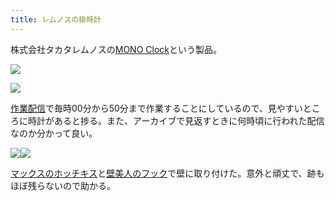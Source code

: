 ```yaml
---
title: レムノスの掛時計
---
```

株式会社タカタレムノスの[MONO Clock](https://www.amazon.co.jp/dp/B004UIT8BK)という製品。

![](https://lh4.googleusercontent.com/mHlX5cs9Ov8wk17FttaMECrQ8wT2TCSk06SyTYe-MCIfDkxqb5iHFNyPA0E21cqZMViVXZv_bZAg8ttkeV8IYlKuhWaeNNGUvneh_2-bJ_PxFkqfgbWBIaWBSDRRi1mc1HliZuZrNBAJXv6-2A)

![](https://lh4.googleusercontent.com/QQFuFz6pxMvDAwsjLTcF7cswaT3kfeglibEZE0beZkS4dhMovvW5iApAyuaQlsPlW4hPZ5NrkEgP9nSHV9VnmVRegW9sRzuHye7jVtrVwhGFCEFiEdg1cBI17s2kNFy2rKq9S2JgeCBNNtz3Lg)

[作業配信](https://www.youtube.com/channel/UC5s-KpSDGzxWPWNv94PnJHw)で毎時00分から50分まで作業することにしているので、見やすいところに時計があると捗る。また、アーカイブで見返すときに何時頃に行われた配信なのか分かって良い。

![](https://lh3.googleusercontent.com/At3KAx8iMbUw60i9SL_KeEGn3Xi7kyh8uyP4NARlaVX5kUikmSg4Ggac_NE77GsFxVOEJImMbRb_4TIV-H6Y0R-zN5qN7XW4tedg0pc6f0VpQ5F_bK0By0idUaks0jGdPx-P98hyV6huccHUbQ)![](https://lh5.googleusercontent.com/7SxrwaDiqK6G6az2WtILr8f-5VyNKtclchH4KxMCZ0sfTgDTTmUs7oDib1PAD3MENO8n03zcupbS3obR4v389gdeAU9Pd7VsAddQaX5g2He9ox_cci1wBhtttxS3jE4d2XhCFfBBl_8_qjNKwg)

[マックスのホッチキス](https://www.amazon.co.jp/dp/B000O9WRWG)と[壁美人のフック](https://www.amazon.co.jp/dp/B00CU78TDG)で壁に取り付けた。意外と頑丈で、跡もほぼ残らないので助かる。
